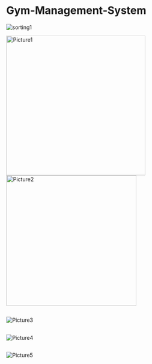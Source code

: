 # Gym-Management-System

![sorting1](https://github.com/Triffycodes/Gym-Management-System/assets/45749291/515f7dac-4618-4a13-b52f-6f7b0e152396)


<img width="370" alt="Picture1" src="https://github.com/Triffycodes/Gym-Management-System/assets/45749291/72038c64-3e21-40a7-b97a-5af90a198cff">

<img width="346" alt="Picture2" src="https://github.com/Triffycodes/Gym-Management-System/assets/45749291/182919bc-2504-47e5-922d-a05117b512a1">

##
![Picture3](https://github.com/Triffycodes/Gym-Management-System/assets/45749291/4ad4ab1f-a064-4386-a63a-3f2911d3843b)
##
![Picture4](https://github.com/Triffycodes/Gym-Management-System/assets/45749291/f471d891-183e-40ee-b632-068224d3e8ed)
##
![Picture5](https://github.com/Triffycodes/Gym-Management-System/assets/45749291/5acdf974-72df-4490-ae7f-d49c6795be33)
